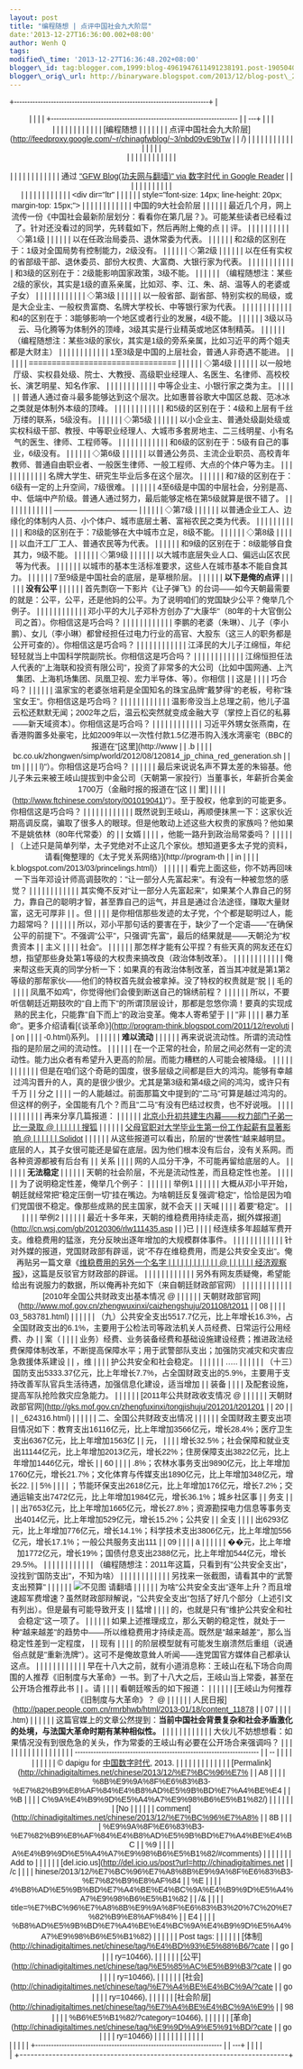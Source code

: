 ```yaml
--- 
layout: post 
title: "编程随想 | 点评中国社会九大阶层" 
date:'2013-12-27T16:36:00.002+08:00' 
author: Wenh Q
tags:
modified\_time: '2013-12-27T16:36:48.202+08:00' 
blogger\_id: tag:blogger.com,1999:blog-4961947611491238191.post-1905040540836312880
blogger\_orig\_url: http://binaryware.blogspot.com/2013/12/blog-post\_27.html
---
```

<div dir="ltr">



<div class="gmail_quote">

<div style="font-family: Arial,sans-serif; width: 100%;">

+--------------------------------------------------------------------------+
| <div align="center">                                                     |
|                                                                          |
| +----------------------------------------------------------------------- |
| ---+                                                                     |
| | <div dir="ltr">                                                        |
|    |                                                                     |
| |                                                                        |
|    |                                                                     |
| | [编程随想 |                                                              | |
|                                                                          |
| | 点评中国社会九大阶层](http://feedproxy.google.com/~r/chinagfwblog/~3/nbd09vE9bTw |
| /) |                                                                     |
| |                                                                        |
|    |                                                                     |
| |                                                                        |
|    |                                                                     |
| | </div>                                                                 |
|    |                                                                     |
| |                                                                        |
|    |                                                                     |
| | <div style="margin-top: 15px;">                                        |
|    |                                                                     |
| |                                                                        |
|    |                                                                     |
| | 通过 ["GFW Blog(功夫网与翻墙)" via 数字时代 in Google Reader]()          | |
|                                                                          |
| |                                                                        |
|    |                                                                     |
| | </div>                                                                 |
|    |                                                                     |
| |                                                                        |
|    |                                                                     |
| | <div dir="ltr"                                                         |
|    |                                                                     |
| | style="font-size: 14px; line-height: 20px; margin-top: 15px;">         |
|    |                                                                     |
| |                                                                        |
|    |                                                                     |
| | 中国的9大社会阶层
                                                       | |
|                                                                          |
| | 最近几个月，网上流传一份《中国社会最新阶层划分：看看你在第几层？》。可能某些读者已经看过了。针对还没看过的同学，先转载如下，然后再附上俺的点 |
| 评。 |                                                                   |
| | 
                                                                      |
|    |                                                                     |
| | ◇第1级
                                                                  |
|  |                                                                       |
| | 以在任政治局委员、退休常委为代表。
                                      | |
|                                                                          |
| | 和2级的区别在于：1级对全国局势有控制能力，2级没有。
                     | |
|                                                                          |
| | ◇第2级
                                                                  |
|  |                                                                       |
| | 以在任有实权的省部级干部、退休委员、部份大权贵、大富商、大银行家为代表。
 | |
|                                                                          |
| |                                                                        |
|    |                                                                     |
| | 和3级的区别在于：2级能影响国家政策，3级不能。
                           | |
|                                                                          |
| | （编程随想注：某些2级的家伙，其实是1级的直系亲属，比如邓、李、江、朱、胡、温等人的老婆或子女）
 | |
|                                                                          |
| |                                                                        |
|    |                                                                     |
| | ◇第3级
                                                                  |
|  |                                                                       |
| | 以一般省部、副省部、特别实权的局级，或是大企业主、一般权贵富商、名牌大学校长、中等银行家为代表。
 | |
|                                                                          |
| |                                                                        |
|    |                                                                     |
| | 和4的区别在于：3能够影响一个地区或者行业的发展，4级不能。
               | |
|                                                                          |
| | 3级以马云、马化腾等为体制外的顶峰，3级其实是行业精英或地区体制精英。
    | |
|                                                                          |
| | （编程随想注：某些3级的家伙，其实是1级的旁系亲属，比如习近平的两个姐夫都是大财主）
 | |
|                                                                          |
| |                                                                        |
|    |                                                                     |
| | 1至3级是中国的上层社会，普通人非奇遇不能进。
                            | |
|                                                                          |
| | ================================
                                      |
|    |                                                                     |
| | ◇第4级
                                                                  |
|  |                                                                       |
| | 以一般地厅级、实权县处级、院士、大教授、高级职业经理人、名医生、名律师、高校校长、演艺明星、知名作家、 | |
|                                                                          |
| |                                                                        |
|    |                                                                     |
| | 中等企业主、小银行家之类为主。
                                          | |
|                                                                          |
| | 普通人通过奋斗最多能够达到这个层次。比如惠普谷歌大中国区总裁、范冰冰之类就是体制外本级的顶峰。
 | |
|                                                                          |
| |                                                                        |
|    |                                                                     |
| | 和5级的区别在于：4级和上层有千丝万缕的联系，5级没有。
                   | |
|                                                                          |
| | ◇第5级
                                                                  |
|  |                                                                       |
| | 以小企业主、普通处级副处级或实权科级干部、教授、中等职业经理人、大城市多套房地主、二三线明星、小有名气的医生、律师、工程师等。
 | |
|                                                                          |
| |                                                                        |
|    |                                                                     |
| | 和6级的区别在于：5级有自己的事业，6级没有。
                             | |
|                                                                          |
| | ◇第6级
                                                                  |
|  |                                                                       |
| | 以普通公务员、主流企业职员、高校青年教师、普通自由职业者、一般医生律师、一般工程师、大点的个体户等为主。
 | |
|                                                                          |
| |                                                                        |
|    |                                                                     |
| | 名牌大学生、研究生毕业后多在这个层次。
                                  | |
|                                                                          |
| | 和7级的区别在于：6级有一定的上升空间，7级很难。
                         | |
|                                                                          |
| | 4至6级是中国的中层社会，分别是高、中、低端中产阶级。普通人通过努力，最后能够定格在第5级就算是很不错了。
 | |
|                                                                          |
| |                                                                        |
|    |                                                                     |
| | ——————————–
                                                           |
|    |                                                                     |
| | ◇第7级
                                                                  |
|  |                                                                       |
| | 以普通企业工人、边缘化的体制内人员、小个体户、城市底层土著、富裕农民之类为代表。
 | |
|                                                                          |
| |                                                                        |
|    |                                                                     |
| | 和8级的区别在于：7级能够在大中城市立足，8级不能。
                       | |
|                                                                          |
| | ◇第8级
                                                                  |
|  |                                                                       |
| | 以血汗工厂工人、普通农民等为代表。
                                      | |
|                                                                          |
| | 和9级的区别在于：8级能够自食其力，9级不能。
                             | |
|                                                                          |
| | ◇第9级
                                                                  |
|  |                                                                       |
| | 以大城市底层失业人口、偏远山区农民等为代表。
                            | |
|                                                                          |
| | 以城市的基本生活标准要求，这些人在城市基本不能自食其力。
                | |
|                                                                          |
| | 7至9级是中国社会的底层，是草根阶层。
                                    | |
|                                                                          |
| | **以下是俺的点评**
                                                      | |
|                                                                          |
| | **没有公平**
                                                            | |
|                                                                          |
| | 首先剽窃一下影片《让子弹飞》的台词——如今天朝最需要的就是：公平，公平，还是他妈的公平。为了说明咱们的党国缺少公平？俺举几个例子。
 | |
|                                                                          |
| |                                                                        |
|    |                                                                     |
| | 邓小平的大儿子邓朴方创办了"大康华"（80年的十大官倒公司之首）。你相信这是巧合吗？
 | |
|                                                                          |
| |                                                                        |
|    |                                                                     |
| | 李鹏的老婆（朱琳）、儿子（李小鹏）、女儿（李小琳）都曾经担任过电力行业的高官、大股东（这三人的职务都是公开可查的）。你相信这是巧合吗？
 | |
|                                                                          |
| |                                                                        |
|    |                                                                     |
| | 江泽民的大儿子江绵恒，年纪轻轻就当上中国科学院副院长。你相信这是巧合吗？
 | |
|                                                                          |
| |                                                                        |
|    |                                                                     |
| | 江绵恒担任法人代表的"上海联和投资有限公司"，投资了非常多的大公司（比如中国网通、上汽集团、上海机场集团、凤凰卫视、宏力半导体、等）。你相信 |
| 这是 |                                                                   |
| | 巧合吗？
                                                                | |
|                                                                          |
| | 温家宝的老婆张培莉是全国知名的珠宝品牌"戴梦得"的老板，号称"珠宝女王"。你相信这是巧合吗？
 | |
|                                                                          |
| |                                                                        |
|    |                                                                     |
| | 温影帝没当上总理之前，他儿子温云松还默默无闻；2002年之后，温云松突然就变成金融大亨（掌控上百亿的私募——新天域资本）。你相信这是巧合吗？ |
| 
 |                                                                      |
| |                                                                        |
|    |                                                                     |
| | 习近平外甥女张燕南，在香港购置多处豪宅，比如2009年以一次性付款1.5亿港币购入浅水湾豪宅（BBC的报道在"[这里](http://www |
| .b |                                                                     |
| | bc.co.uk/zhongwen/simp/world/2012/08/120814_jp_china_red_generation.sh |
| tm |                                                                     |
| | l)"）。你相信这是巧合吗？
                                               | |
|                                                                          |
| | 最后来说说名声不算太差的朱镕基。他儿子朱云来被王岐山提拔到中金公司（天朝第一家投行）当董事长，年薪折合美金1700万（金融时报的报道在"[这 |
| 里] |                                                                    |
| | (http://www.ftchinese.com/story/001019041)"）。至于股权，他拿到的可能更多。你相信这是巧合吗？
  |
| |                                                                        |
| |                                                                        |
|    |                                                                     |
| | 既然说到王岐山，再顺便抹黑一下：这家伙近期高调反腐，骗取了很多人的眼球。但是他敢动上述这些大权贵的家族吗？他如果不是姚依林（80年代常委）的 |
| 女婿 |                                                                   |
| | ，他能一路升到政治局常委吗？
                                            | |
|                                                                          |
| | （上述只是简单列举，太子党绝对不止这几个家伙。想知道更多太子党的资料，请看[俺整理的《太子党关系网络》](http://program-th |
| in |                                                                     |
| | k.blogspot.com/2013/03/princelings.html)）
                             |
|   |                                                                      |
| | 看完上面这些，你不妨再回味一下当年邓设计师高调鼓吹的："让一部分人先富起来"。有没有一种被忽悠的感觉？
 | |
|                                                                          |
| |                                                                        |
|    |                                                                     |
| | 其实俺不反对"让一部分人先富起来"，如果某个人靠自己的努力，靠自己的聪明才智，甚至靠自己的运气，并且是通过合法途径，赚取大量财富，这无可厚非 |
| 。但 |                                                                   |
| | 是你相信那些发迹的太子党，个个都是聪明过人，能力超常吗？
                | |
|                                                                          |
| | 所以，邓小平那句话的要害在于，缺少了一个定语——"在确保公平的前提下"。不强调"公平"，只强调"先富"，最后的结果就是——天朝沦为"权贵资本 |
| 主义 |                                                                   |
| | 社会"。
                                                                  |
| |                                                                        |
| | 那怎样才能有公平捏？有些天真的网友还在幻想，指望那些身处第1等级的大权贵来搞改良（政治体制改革）。
 | |
|                                                                          |
| |                                                                        |
|    |                                                                     |
| | 俺来帮这些天真的同学分析一下：如果真的有政治体制改革，首当其冲就是第1第2等级的那帮家伙——他们的特权首先就会被拿掉。没了特权的权贵就是"脱 |
| 毛的 |                                                                   |
| | 凤凰不如鸡"，你觉得他们会傻到断送自己的锦绣前程？
                       | |
|                                                                          |
| | 所以，不要听信朝廷近期鼓吹的"自上而下"的所谓顶层设计，那都是忽悠你滴！要真的实现成熟的民主化，只能靠"自下而上"的政治变革。俺本人寄希望于 |
| "非 |                                                                    |
| | 暴力革命"。更多介绍请看[《谈革命》](http://program-think.blogspot.com/2011/12/revoluti |
| on |                                                                     |
| | -0.html)系列。
                                                           |
| |                                                                        |
| | **难以流动**
                                                            | |
|                                                                          |
| | 再来说说流动性。所谓的流动性指的是阶层之间的流动性。
                    | |
|                                                                          |
| | 在一个正常的社会，阶层之间必然有一定的流动性。能力出众者有希望升入更高的阶层。而能力糟糕的人可能会被降级。
 | |
|                                                                          |
| |                                                                        |
|    |                                                                     |
| | 但是在咱们这个奇葩的国度，很多层级之间都是巨大的鸿沟。能够有幸越过鸿沟晋升的人，真的是很少很少。尤其是第3级和第4级之间的鸿沟，或许只有千万 |
| 分之 |                                                                   |
| | 一的人能越过。前面那篇文中提到的"二马"可算是越过鸿沟的。但这样的例子，全国能有几个？而且"二马"有没有巴结过权贵，也不好说哦。
 | |
|                                                                          |
| |                                                                        |
|    |                                                                     |
| | 再来分享几篇报道：
                                                      | |
|                                                                          |
| | [北京小升初共建生内幕——权力部门子弟一比一录取 @                          | |
|                                                                          |
| | 搜狐](http://news.sohu.com/20120901/n352071543.shtml)
                   |
|  |                                                                       |
| | [父母官职对大学毕业生第一份工作起薪有显著影响 @                          | |
|                                                                          |
| | Solidot](http://science.solidot.org/article.pl?sid=12/09/06/073220)
   |
|    |                                                                     |
| | 从这些报道可以看出，阶层的"世袭性"越来越明显。底层的人，其子女很可能还是留在底层。因为他们根本没有后台，没有关系网。而各种资源都被有后台有 |
| 关系 |                                                                   |
| | 网的人瓜分干净，不可能再留给底层的人。
                                  | |
|                                                                          |
| | **无法稳定**
                                                            | |
|                                                                          |
| | 天朝的社会阶层，不光是流动性差，而且稳定性也差。
                        | |
|                                                                          |
| | 为了说明稳定性差，俺举几个例子：
                                        | |
|                                                                          |
| | 举例1
                                                                   |
|  |                                                                       |
| | 大概从邓小平开始，朝廷就经常把"稳定压倒一切"挂在嘴边。为啥朝廷反复强调"稳定"，恰恰是因为咱们党国很不稳定。像那些成熟的民主国家，就不会天 |
| 天喊 |                                                                   |
| | 着要"稳定"。
                                                            | |
|                                                                          |
| | 举例2
                                                                   |
|  |                                                                       |
| | 最近十多年来，天朝的维稳费用持续走高，据[外媒报道](http://cn.wsj.com/gb/20120306/rlw111435.asp |
| )已 |                                                                    |
| | 经连续多年超越军费开支。维稳费用的猛涨，充分反映出逐年增加的大规模群体事件。
 | |
|                                                                          |
| |                                                                        |
|    |                                                                     |
| | 针对外媒的报道，党国财政部有辟谣，说"不存在维稳费用，而是公共安全支出"。俺再贴另一篇文章《[维稳费用的另外一个名字 | |
|                                                                          |
| |                                                                        |
|    |                                                                     |
| | @                                                                      |
|    |                                                                     |
| | 经济观察报](http://www.eeo.com.cn/2011/1115/215727.shtml)》，这篇是反驳官方财政部的辟谣。
  |
| |                                                                        |
| |                                                                        |
|    |                                                                     |
| | 另外有网友质疑俺，希望能给出有说服力的数据，所以俺再补充如下（来自朝廷财政部官网）
 | |
|                                                                          |
| |                                                                        |
|    |                                                                     |
| | [2010年全国公共财政支出基本情况 @                                        | |
|                                                                          |
| | 天朝财政部官网](http://www.mof.gov.cn/zhengwuxinxi/caizhengshuju/201108/t2011 |
| 08 |                                                                     |
| | 03_583781.html)
                                                       |
|    |                                                                     |
| | （九）公共安全支出5517.7亿元，比上年增长16.3%，占全国财政支出的6.1%，主要用于公检法司等政法机关人员经费、日常运行公用经费、办 |
| 案（ |                                                                   |
| | 业务）经费、业务装备经费和基础设施建设经费；推进政法经费保障体制改革，不断提高保障水平；用于武警部队支出；加强防灾减灾和灾害应急救援体系建设 |
| ，维 |                                                                   |
| | 护公共安全和社会稳定。
                                                  | |
|                                                                          |
| | …..
                                                                   |
|    |                                                                     |
| | （十三）国防支出5333.37亿元，比上年增长7.7%，占全国财政支出的5.9%，主要用于支持改善军队官兵生活待遇，加强信息化建设，适当增加 |
| 装备 |                                                                   |
| | 及配套设施，提高军队抢险救灾应急能力。
                                  | |
|                                                                          |
| | [2011年公共财政收支情况 @                                                | |
|                                                                          |
| | 天朝财政部官网](http://gks.mof.gov.cn/zhengfuxinxi/tongjishuju/201201/t201201 |
| 20 |                                                                     |
| | _624316.html)
                                                         |
|    |                                                                     |
| | 二、全国公共财政支出情况
                                                | |
|                                                                          |
| | 全国财政主要支出项目情况如下：教育支出16116亿元，比上年增加3566亿元，增长28.4%；医疗卫生支出6367亿元，比上年增加1563亿 |
| 元， |                                                                   |
| | 增长32.5%；社会保障和就业支出11144亿元，比上年增加2013亿元，增长22%；住房保障支出3822亿元，比上年增加1446亿元，增长 |
| 60 |                                                                     |
| | .8%；农林水事务支出9890亿元，比上年增加1760亿元，增长21.7%；文化体育与传媒支出1890亿元，比上年增加348亿元，增长22. |
| 5% |                                                                     |
| | ；节能环保支出2618亿元，比上年增加176亿元，增长7.2%；交通运输支出7472亿元，比上年增加1984亿元，增长36.1%；城乡社区事 |
| 务支 |                                                                   |
| | 出7653亿元，比上年增加1665亿元，增长27.8%；资源勘探电力信息等事务支出4014亿元，比上年增加529亿元，增长15.2%；公共安 |
| 全支 |                                                                   |
| | 出6293亿元，比上年增加776亿元，增长14.1%；科学技术支出3806亿元，比上年增加556亿元，增长17.1%；一般公共服务支出111 |
| 09 |                                                                     |
| | ä                                                                      |
|    |                                                                     |
| | ��元，比上年增加1772亿元，增长19%；国债付息支出2388亿元，比上年增加544亿元，增长29.5%。
 | |
|                                                                          |
| |                                                                        |
|    |                                                                     |
| | （编程随想注：2011年这篇，只看到有"公共安全支出"，没找到"国防支出"，不知为啥）
 | |
|                                                                          |
| |                                                                        |
|    |                                                                     |
| | 另找来一张截图，请看其中的"武警支出预算"
                                | |
|                                                                          |
| | ![不见图 请翻墙](http://photocdn.sohu.com/20130327/Img370501349.jpg)
    | |
|                                                                          |
| | 为啥"公共安全支出"逐年上升？而且增速超军费增速？虽然财政部辩解说，"公共安全支出"包括了好几个部分（上述引文有列出）。但是最有可能导致开支 |
| 猛增 |                                                                   |
| | 的，也就是只有"维护公共安全和社会稳定"这一项了。
                        | |
|                                                                          |
| | 如果上述推理成立，那么天朝的稳定性，就处于一种"越来越差"的趋势中——所以维稳费用才持续走高。既然是"越来越差"，那么当稳定性差到一定程度， |
| 现有 |                                                                   |
| | 的阶层模型就有可能发生崩溃然后重组（说通俗点就是"重新洗牌"）。这可不是俺故意耸人听闻——连党国官方媒体自己都承认这点。
 | |
|                                                                          |
| |                                                                        |
|    |                                                                     |
| | 早在十八大之前，就有小道消息称：王岐山在私下场合向周围的人推荐《旧制度与大革命》一书。到了十八大之后，王岐山当上常委，甚至在公开场合推荐此书 |
| 。请 |                                                                   |
| | 看朝廷喉舌的如下报道：
                                                  | |
|                                                                          |
| | [王岐山为何推荐《旧制度与大革命》？ @                                    | |
|                                                                          |
| | 人民日报](http://paper.people.com.cn/rmrbhwb/html/2013-01/18/content_11878 |
| 07 |                                                                     |
| | .htm)
                                                                 |
|    |                                                                     |
| | 这篇官媒上的文章公然提到：**当前中国社会背景复杂和社会矛盾激化的处境，与法国大革命时期有某种相似性。**
 | |
|                                                                          |
| |                                                                        |
|    |                                                                     |
| | 大伙儿不妨想想看：如果情况没有到很危急的关头，作为常委的王岐山有必要在公开场合来强调吗？
 | |
|                                                                          |
| |                                                                        |
|    |                                                                     |
| |                                                                        |
|    |                                                                     |
| | ---------------------------------------------------------------------- |
| -- |                                                                     |
| |                                                                        |
|    |                                                                     |
| | © dapigu for [中国数字时代](http://chinadigitaltimes.net/chinese), 2013. | |
|                                                                          |
| | |                                                                      |
|    |                                                                     |
| | [Permalink](http://chinadigitaltimes.net/chinese/2013/12/%E7%BC%96%E7% |
| A8 |                                                                     |
| | %8B%E9%9A%8F%E6%83%B3-%E7%82%B9%E8%AF%84%E4%B8%AD%E5%9B%BD%E7%A4%BE%E4 |
| %B |                                                                     |
| | C%9A%E4%B9%9D%E5%A4%A7%E9%98%B6%E5%B1%82/)                             |
|    |                                                                     |
| | | [No                                                                  |
|    |                                                                     |
| | comment](http://chinadigitaltimes.net/chinese/2013/12/%E7%BC%96%E7%A8% |
| 8B |                                                                     |
| | %E9%9A%8F%E6%83%B3-%E7%82%B9%E8%AF%84%E4%B8%AD%E5%9B%BD%E7%A4%BE%E4%BC |
| %9 |                                                                     |
| | A%E4%B9%9D%E5%A4%A7%E9%98%B6%E5%B1%82/#comments)                       |
|    |                                                                     |
| | | Add to                                                               |
|    |                                                                     |
| | [del.icio.us](http://del.icio.us/post?url=http://chinadigitaltimes.net |
| /c |                                                                     |
| | hinese/2013/12/%E7%BC%96%E7%A8%8B%E9%9A%8F%E6%83%B3-%E7%82%B9%E8%AF%84 |
| %E |                                                                     |
| | 4%B8%AD%E5%9B%BD%E7%A4%BE%E4%BC%9A%E4%B9%9D%E5%A4%A7%E9%98%B6%E5%B1%82 |
| /& |                                                                     |
| | title=%E7%BC%96%E7%A8%8B%E9%9A%8F%E6%83%B3%20%7C%20%E7%82%B9%E8%AF%84% |
| E4 |                                                                     |
| | %B8%AD%E5%9B%BD%E7%A4%BE%E4%BC%9A%E4%B9%9D%E5%A4%A7%E9%98%B6%E5%B1%82) |
| 
  |                                                                     |
| | Post tags:                                                             |
|    |                                                                     |
| | [体制](http://chinadigitaltimes.net/chinese/tag/%E4%BD%93%E5%88%B6/?cate |
| go |                                                                     |
| | ry=10466),                                                             |
|    |                                                                     |
| | [公平](http://chinadigitaltimes.net/chinese/tag/%E5%85%AC%E5%B9%B3/?cate |
| go |                                                                     |
| | ry=10466),                                                             |
|    |                                                                     |
| | [社会](http://chinadigitaltimes.net/chinese/tag/%E7%A4%BE%E4%BC%9A/?cate |
| go |                                                                     |
| | ry=10466),                                                             |
|    |                                                                     |
| | [社会阶层](http://chinadigitaltimes.net/chinese/tag/%E7%A4%BE%E4%BC%9A%E9% |
| 98 |                                                                     |
| | %B6%E5%B1%82/?category=10466),                                         |
|    |                                                                     |
| | [革命](http://chinadigitaltimes.net/chinese/tag/%E9%9D%A9%E5%91%BD/?cate |
| go |                                                                     |
| | ry=10466)                                                              |
|    |                                                                     |
| |                                                                        |
|    |                                                                     |
| | </div>                                                                 |
|    |                                                                     |
| +----------------------------------------------------------------------- |
| ---+                                                                     |
|                                                                          |
| </div>                                                                   |
+--------------------------------------------------------------------------+

</div>

</div>

</div>
